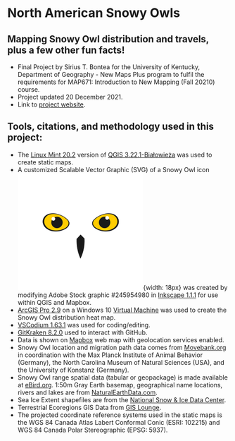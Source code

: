 # North American Snowy Owls
## Mapping Snowy Owl distribution and travels, plus a few other fun facts!
* Final Project by Sirius T. Bontea for the University of Kentucky, Department of Geography - New Maps Plus program to fulfil the requirements for MAP671: Introduction to New Mapping (Fall 20210) course.
* Project updated 20 December 2021.
* Link to [project website](https://siriusbontea.github.io/snowy-owls/).


## Tools, citations, and methodology used in this project:

* The [Linux Mint 20.2](https://linuxmint.com/) version of [QGIS 3.22.1-Białowieża](https://www.qgis.org) was used to create static maps.
* A customized Scalable Vector Graphic (SVG) of a Snowy Owl icon ![Snowy Owl icon](images/SnowyOwlHead_AdobeStock_245954980_Modified.svg){width: 18px} was created by modifying Adobe Stock graphic #245954980 in [Inkscape 1.1.1](https://inkscape.org/) for use within QGIS and Mapbox.
* [ArcGIS Pro 2.9](https://www.esri.com/en-us/arcgis/products/arcgis-pro/overview) on a Windows 10 [Virtual Machine](https://www.virtualbox.org/) was used to create the Snowy Owl distribution heat map.
* [VSCodium 1.63.1](https://github.com/VSCodium/vscodium) was used for coding/editing.
* [GitKraken 8.2.0](https://www.gitkraken.com/) used to interact with GitHub.
* Data is shown on [Mapbox](https://www.mapbox.com/) web map with geolocation services enabled.
* Snowy Owl location and migration path data comes from [Movebank.org](https://www.movebank.org/cms/webapp?gwt_fragment=page=studies,path=study12112706) in coordination with the Max Planck Institute of Animal Behavior (Germany), the North Carolina Museum of Natural Sciences (USA), and the University of Konstanz (Germany).
* Snowy Owl range spatial data (tabular or geopackage) is made available at [eBird.org](https://ebird.org/science/status-and-trends/download-data).
1:50m Gray Earth basemap, geographical name locations, rivers and lakes are from [NaturalEarthData.com](https://www.naturalearthdata.com/downloads/).
* Sea Ice Extent shapefiles are from the [National Snow & Ice Data Center](https://nsidc.org/data/seaice_index/archives).
* Terrestrial Ecoregions GIS Data from [GIS Lounge](https://www.gislounge.com/terrestrial-ecoregions-gis-data/).
* The projected coordinate reference systems used in the static maps is the WGS 84 Canada Atlas Labert Conformal Conic (ESRI: 102215) and WGS 84 Canada Polar Stereographic (EPSG: 5937).


